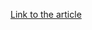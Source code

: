 [Link to the article](https://blog.sucuri.net/2020/11/css-js-steganography-in-fake-flash-player-update-malware.html)
